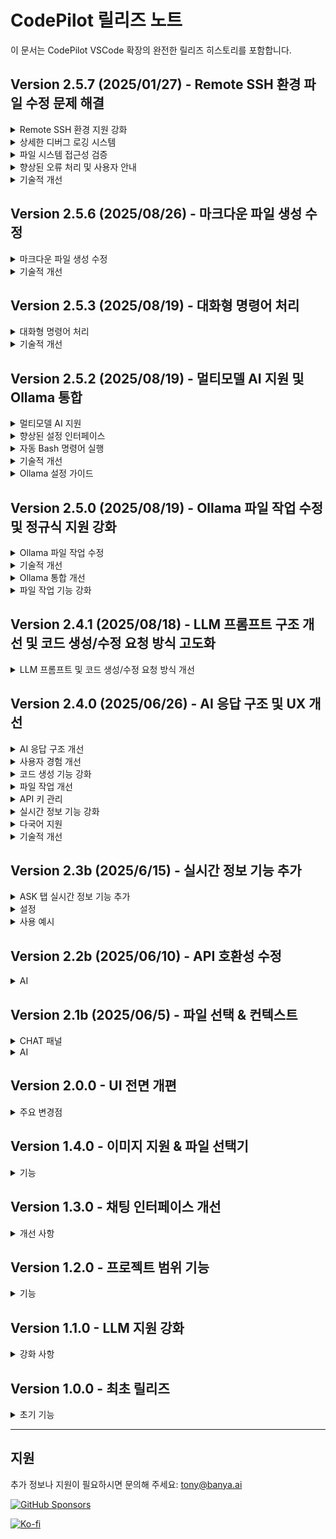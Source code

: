 # CodePilot 릴리즈 노트

이 문서는 CodePilot VSCode 확장의 완전한 릴리즈 히스토리를 포함합니다.

## Version 2.5.7 (2025/01/27) - Remote SSH 환경 파일 수정 문제 해결

<details>
<summary>Remote SSH 환경 지원 강화</summary>

- **Remote SSH 환경 파일 수정 문제 해결**: VSCode Remote SSH 환경에서 LLM 응답 후 소스코드 수정이 안 되는 문제 완전 해결
- **향상된 경로 처리**: Remote SSH 환경에서 워크스페이스 경로와 파일 경로를 정확히 해석하는 로직 개선
- **URI 스키마 감지**: Remote 환경(`vscode-remote://`)과 로컬 환경(`file://`)을 자동으로 구분하여 처리
- **경로 정규화**: `path.resolve()`를 사용하여 상대 경로와 절대 경로를 정확히 처리
- **워크스페이스 경계 검증**: 파일이 워크스페이스 내부/외부에 있는지 정확히 판단하여 적절한 URI 생성

</details>

<details>
<summary>상세한 디버그 로깅 시스템</summary>

- **경로 처리 과정 추적**: 워크스페이스 경로, 절대 경로, 정규화된 경로를 모두 로깅하여 문제 진단 가능
- **파일 작업 단계별 로깅**: 파일 생성/수정/삭제 과정의 각 단계를 상세히 기록
- **오류 상세 정보**: 오류 발생 시 name, message, code, stack 정보를 모두 로깅하여 문제 해결 지원
- **Remote SSH 디버그 태그**: `[Remote SSH Debug]` 태그로 Remote SSH 관련 로그를 쉽게 식별 가능

</details>

<details>
<summary>파일 시스템 접근성 검증</summary>

- **디렉토리 접근성 테스트**: 파일 작업 전 부모 디렉토리 접근 가능 여부를 미리 확인
- **Remote URI 처리**: Remote SSH 환경에서 올바른 URI 스키마를 유지하여 파일 시스템 접근 보장
- **권한 및 경로 오류 감지**: 다양한 파일 시스템 오류에 대한 구체적인 안내 메시지 제공
- **접근 불가능 경로 경고**: Remote 환경에서 접근할 수 없는 경로에 대한 사전 경고

</details>

<details>
<summary>향상된 오류 처리 및 사용자 안내</summary>

- **권한 오류**: `EACCES`, `EPERM` 등 권한 관련 오류에 대한 구체적 해결 방법 안내
- **파일 없음 오류**: `ENOENT` 오류에 대한 경로 확인 및 해결 방법 안내
- **디렉토리 오류**: `ENOTDIR` 오류에 대한 경로 구조 확인 안내
- **파일 존재 오류**: `EEXIST` 오류에 대한 파일 상태 확인 안내
- **Remote SSH 환경 특화 메시지**: Remote SSH 환경에서 발생할 수 있는 문제에 대한 맞춤형 해결 방법 제공

</details>

<details>
<summary>기술적 개선</summary>

- **경로 해석 로직 개선**: Remote SSH 환경에서 복잡한 경로 구조를 정확히 처리
- **파일 시스템 API 활용**: VSCode의 `vscode.workspace.fs` API를 최대한 활용하여 안정성 향상
- **오류 복구 메커니즘**: 파일 작업 실패 시 대안 경로로 자동 전환하는 폴백 시스템
- **성능 최적화**: 불필요한 파일 시스템 호출을 줄이고 효율적인 경로 처리

</details>

## Version 2.5.6 (2025/08/26) - 마크다운 파일 생성 수정

<details>
<summary>마크다운 파일 생성 수정</summary>

- **3단계 정규식 시스템**: 마크다운 파일 감지를 위한 강력한 3단계 정규식 시스템 구현
- **순차적 폴백 메커니즘**: 하나의 정규식 패턴이 실패하면 시스템이 자동으로 다음 패턴을 시도
- **향상된 패턴 매칭**: 
  - 1단계: 작업 요약 및 설명 섹션을 포함한 엄격한 패턴
  - 2단계: 기본 지시어만 고려하는 중간 패턴
  - 3단계: 모든 내용을 캡처하는 간단한 패턴
- **개선된 디버깅**: 정규식 매칭 과정을 추적하기 위한 포괄적인 로깅 추가
- **안정적인 파일 생성**: 요청 시 마크다운 파일이 일관되게 생성됨

</details>

<details>
<summary>기술적 개선</summary>

- **정규식 패턴 최적화**: 마크다운 파일 감지 패턴 단순화 및 개선
- **오류 처리**: 파일 생성 작업에 대한 더 나은 오류 처리
- **디버그 로깅**: 파일 생성 문제 해결을 위한 향상된 로깅 시스템
- **코드 안정성**: 파일 생성 시스템의 전반적인 안정성 개선

</details>

## Version 2.5.3 (2025/08/19) - 대화형 명령어 처리

<details>
<summary>대화형 명령어 처리</summary>

- **대화형 명령어 감지**: npm create, git clone, SSH, Docker 등 대화형 명령어 자동 감지
- **자동 응답 시스템**: 일반적인 대화형 시나리오에 대한 기본 응답 제공
- **명령어 시퀀스 실행**: 적절한 타이밍으로 여러 명령어를 순차적으로 처리
- **기본 응답 지원**: 
  - npm create 명령어: 기본 응답 'y' (yes)
  - git clone: Enter 키만 누름
  - SSH 연결: 호스트 키 확인을 위한 'yes'
  - Docker 대화형 명령어: 컨테이너에서 빠져나오기 위한 'exit'
- **명령어 시퀀스 관리**: 명령어 시퀀스의 상태 추적 및 중단 기능
- **향상된 사용자 경험**: 대화형 명령어 실행에 대한 실시간 알림

</details>

<details>
<summary>기술적 개선</summary>

- **새로 추가된 함수들**:
  - `isInteractiveCommand()`: 대화형 명령어 감지
  - `getDefaultResponseForCommand()`: 기본 응답 제공
  - `handleInteractiveCommand()`: 대화형 명령어 처리
  - `executeCommandSequence()`: 명령어 시퀀스 실행
  - `getCommandSequenceStatus()`: 실행 상태 추적
  - `stopCommandSequence()`: 명령어 시퀀스 중단
- **향상된 터미널 관리**: 타이밍과 응답 처리가 개선된 명령어 실행
- **더 나은 오류 처리**: 대화형 명령어에 대한 포괄적인 오류 보고

</details>

## Version 2.5.2 (2025/08/19) - 멀티모델 AI 지원 및 Ollama 통합

<details>
<summary>멀티모델 AI 지원</summary>

- **Ollama 통합**: 로컬 Ollama Gemma3:27b 모델 지원 추가
- **동적 모델 선택**: 설정에서 Gemini와 Ollama 중 선택 가능한 AI 모델 드롭다운
- **모델별 설정**: 선택된 모델에 따라 관련 설정 자동 활성화/비활성화
- **통합 LLM 서비스**: Gemini와 Ollama API 호출을 처리하는 중앙화된 서비스
- **오프라인 기능**: 로컬 Ollama 서버로 완전한 오프라인 AI 처리

</details>

<details>
<summary>향상된 설정 인터페이스</summary>

- **AI 모델 설정**: AI 모델 선택 드롭다운 (Gemini 2.5 Pro Flash / Gemma3:27b)
- **Ollama API URL 설정**: 로컬 Ollama 서버 주소 설정 입력 필드
- **Banya 라이센스 관리**: 라이센스 시리얼 입력 및 검증 시스템
- **동적 UI**: 모델 선택에 따라 설정 섹션 자동 활성화/비활성화
- **기본 설정**: Gemini 2.5 Pro Flash를 기본 모델로 설정

</details>

<details>
<summary>자동 Bash 명령어 실행</summary>

- **Bash 명령어 감지**: LLM 응답에서 ```bash 코드 블록을 자동으로 감지
- **터미널 통합**: 감지된 명령어를 VSCode 통합 터미널에서 실행
- **다중 명령어 지원**: 단일 응답에서 여러 명령어를 순차적으로 처리
- **대화형 명령어 처리**: npm create, git clone, SSH 연결 등 대화형 명령어 자동 응답
- **사용자 알림**: 실행된 명령어에 대한 실시간 피드백 (성공/오류 상태)
- **CodePilot 터미널**: CodePilot 명령어 실행을 위한 전용 터미널 인스턴스
- **자동 터미널 활성화**: 명령어 실행 시 터미널 자동 표시
- **오류 처리**: 명령어 실행 실패에 대한 포괄적인 오류 보고
- **시스템 프롬프트 개선**: bash 명령어 형식 예시를 포함한 AI 지시사항 업데이트

</details>

<details>
<summary>기술적 개선</summary>

- **네트워크 안정성**: 로컬 연결을 위해 fetch를 Node.js HTTP 모듈로 교체
- **웹뷰 안전성**: disposed 웹뷰 에러 방지를 위한 safePostMessage 함수 추가
- **에러 처리**: 네트워크 연결 문제에 대한 향상된 에러 처리
- **타입 안전성**: TypeScript 타입 정의 및 에러 검사 개선
- **성능**: 메시지 처리 및 웹뷰 통신 최적화
- **터미널 관리**: bash 명령어 추출 및 실행 기능을 갖춘 새로운 터미널 관리자

</details>

<details>
<summary>Ollama 설정 가이드</summary>

- **서버 설치**: curl -fsSL https://ollama.ai/install.sh | sh
- **모델 다운로드**: ollama pull gemma3:27b
- **서버 시작**: ollama serve
- **API URL**: 기본값 http://localhost:11434
- **네트워크 설정**: 로컬 네트워크 주소 지원

</details>

## Version 2.5.0 (2025/08/19) - Ollama 파일 작업 수정 및 정규식 지원 강화

<details>
<summary>Ollama 파일 작업 수정</summary>

- **파일 경로 파싱 수정**: Ollama 응답에서 파일명에 `**` 접미사가 포함되는 문제 해결
- **정규식 패턴 강화**: Ollama 응답의 마크다운 헤더(`##`) 처리 기능 추가
- **파일명 정리**: 파일 경로에서 `**` 접미사 자동 제거로 정확한 매칭 보장
- **컨텍스트 파일 매칭**: 수정된 파일을 컨텍스트 파일 목록에서 찾지 못하는 문제 해결
- **디버깅 로그**: 정규식 매치 그룹에 대한 상세 로깅으로 문제 해결 개선

</details>

<details>
<summary>기술적 개선</summary>

- **정규식 패턴 강화**: `(?:##\s*)?(새 파일|수정 파일):\s+([^\r\n]+?)(?:\r?\n\s*\r?\n```[^\n]*\r?\n([\s\S]*?)\r?\n```)/g` 패턴으로 업데이트
- **파일 경로 처리**: `llmSpecifiedPath.replace(/\*\*$/, '')`로 파일명 정리 기능 추가
- **PromptType Import 수정**: `geminiService`에서 `llmService`로 import 경로 수정
- **중복 타입 정의 제거**: `ollamaService.ts`에서 중복된 `PromptType` 정의 제거
- **시스템 프롬프트 강화**: 파일 생성 지시사항이 포함된 Ollama 시스템 프롬프트 개선

</details>

<details>
<summary>Ollama 통합 개선</summary>

- **외부 서버 지원**: 외부 Ollama 서버(Vessl AI 등) 지원 강화
- **SSL 인증서 처리**: 외부 HTTPS 서버를 위한 SSL 인증서 우회 기능 추가
- **API 엔드포인트 유연성**: `/api/generate`(로컬) 및 `/api/chat`(외부) 엔드포인트 지원
- **사용자 설정 가능한 엔드포인트**: 설정에서 엔드포인트 선택을 위한 드롭다운 추가
- **응답 형식 처리**: 다양한 응답 형식의 자동 감지 및 처리

</details>

<details>
<summary>파일 작업 기능 강화</summary>

- **정확한 파일 매칭**: 파일 수정을 위한 컨텍스트 파일 목록 매칭 수정
- **다중 파일 지원**: 단일 응답에서 여러 파일 작업 처리 개선
- **에러 처리**: 파일 작업 실패에 대한 향상된 에러 메시지
- **성공 인디케이터**: 파일 생성, 수정, 삭제에 대한 명확한 성공/에러 인디케이터
- **디버그 정보**: 파일 작업 디버깅을 위한 포괄적인 로깅 추가

</details>

## Version 2.4.1 (2025/08/18) - LLM 프롬프트 구조 개선 및 코드 생성/수정 요청 방식 고도화

<details>
<summary>LLM 프롬프트 및 코드 생성/수정 요청 방식 개선</summary>

- LLM(대형 언어 모델)에게 코드 생성/수정/삭제 요청 시, 엄격한 출력 형식과 규칙을 시스템 프롬프트로 명시하도록 개선
- 전체 파일 코드, 파일별 지시어(수정 파일/새 파일/삭제 파일), 작업 요약, 상세 설명을 반드시 포함하도록 프롬프트 구조 강화
- 실제 코드 컨텍스트, 사용자 요청, 프로젝트 구조 정보가 함께 전달되어 AI의 작업 신뢰성 및 자동화 수준 향상
- 작업 요약(생성/수정/삭제 파일 목록)과 작업 수행 설명(동작 원리, 주요 함수/클래스, 개선점, 테스트 방법 등) 출력이 필수화됨
- 프롬프트 예시 및 규칙이 시스템 프롬프트에 명확히 포함되어, 일관된 응답 형식 보장
- geminiService.ts의 프롬프트 생성 로직을 직접 수정 및 고도화함(사용자 커스텀 반영)

</details>

## Version 2.4.0 (2025/06/26) - AI 응답 구조 및 UX 개선

<details>
<summary>AI 응답 구조 개선</summary>

- 코드 생성/수정/삭제 작업 시 명확한 파일 작업 지시어와 전체 코드 출력 필수화
- 작업 요약 및 상세 설명 출력 강화
- 에러 처리 및 사용자 피드백 개선

</details>

<details>
<summary>사용자 경험 개선</summary>

- 채팅 인터페이스 스크롤 문제 수정, 즉각적인 응답 가시성 확보
- 메시지 표시 순서 최적화: AI 응답 → 파일 작업 → 작업 요약 → 작업 설명
- 이모지 인디케이터 추가로 시각적 구분 강화:
  - 📁 파일 업데이트 결과
  - 📋 AI 작업 요약
  - 💡 작업 실행 설명
- 생각 중 애니메이션 타이밍 및 가시성 개선

</details>

<details>
<summary>코드 생성 기능 강화</summary>

- "수정 파일:", "새 파일:", "삭제 파일:" 등 파일 작업 지시어 필수화
- 부분 변경이 아닌 전체 파일 코드 출력
- 모든 작업에 대해 자동 작업 요약 생성
- 상세한 작업 설명 필수화

</details>

<details>
<summary>파일 작업 개선</summary>

- 순차 처리: 생각 중 애니메이션 제거 → 파일 작업 → 결과 표시
- 파일 작업 피드백 강화(성공/에러 인디케이터)
- 파일 생성, 수정, 삭제 시 에러 처리 개선
- 코드 수정 diff 보기 개선

</details>

<details>
<summary>API 키 관리</summary>

- Gemini API 키 설정을 라이선스에서 설정 메뉴로 이동
- 설정 패널에서 API 키 중앙 관리
- VS Code SecretStorage로 보안 강화
- API 키 유효성 검사 및 에러 처리 개선

</details>

<details>
<summary>실시간 정보 기능 강화</summary>

- 7일 예보 등 날씨 정보 강화
- 주제별 뉴스 검색 개선
- 주식 정보 표시 개선(변동률 등)
- 자연어 기반 정보 질의 강화

</details>

<details>
<summary>다국어 지원</summary>

- 포괄적 국제화(i18n) 지원 추가
- 지원 언어: 한국어, 영어, 중국어, 스페인어, 독일어, 프랑스어, 일본어
- 실시간 언어 전환 및 UI 즉시 반영
- 설정 인터페이스 현지화
- 언어 선호도 영구 저장
- 페이지 새로고침 없이 실시간 언어 변경

</details>

<details>
<summary>기술적 개선</summary>

- 웹뷰 메시지 처리 및 표시 문제 수정
- 코드 블록 렌더링 및 하이라이트 개선
- 맥락 관리 개선으로 AI 응답 품질 향상
- 에러 복구 및 사용자 알림 시스템 개선
- 언어 데이터 로딩 및 캐싱 최적화
- 언어 변경 시 UI 반응성 향상

</details>

## Version 2.3b (2025/6/15) - 실시간 정보 기능 추가

<details>
<summary>ASK 탭 실시간 정보 기능 추가</summary>

- 날씨 정보 조회(기상청 API 연동)
- 뉴스 정보 조회(NewsAPI 연동)
- 주식 정보 조회(Alpha Vantage API 연동)
- 실시간 정보에 대한 자연어 질의 지원

</details>

<details>
<summary>설정</summary>

- 외부 API 키 설정 옵션 추가(날씨, 뉴스, 주식)
- API 키를 VS Code 설정에 안전하게 관리
- 설정 페이지에 새로운 API 키 관리 섹션 추가
- 각 API 키별 개별 저장 버튼
- API 키 설정 상태 실시간 표시

</details>

<details>
<summary>사용 예시</summary>

- "서울 날씨" → 서울의 현재 날씨 정보
- "뉴스" → 최신 뉴스 헤드라인
- "주식" → 주요 주식 정보(AAPL, GOOGL, MSFT, TSLA, AMZN)

</details>

## Version 2.2b (2025/06/10) - API 호환성 수정

<details>
<summary>AI</summary>

- Gemini API의 미지원 webSearch 도구 관련 오류 수정
- API 호환성 문제로 웹 검색 기능 임시 제거
- ASK 탭이 웹 검색 없이도 동작하도록 개선
- API 호출 에러 처리 개선

</details>

## Version 2.1b (2025/06/5) - 파일 선택 & 컨텍스트

<details>
<summary>CHAT 패널</summary>

- CODE 탭에서 @ 버튼으로 파일 선택 기능 추가
- 선택한 파일을 흰색 테두리의 태그로 표시
- 선택한 파일이 여러 메시지에서 지속적으로 유지
- 파일 선택 영역과 입력 영역 사이에 구분선 추가
- 선택 파일 태그의 수직 중앙 정렬
- 파일 선택기가 설정된 프로젝트 루트 경로에서 시작
- 다중 파일 선택 지원

</details>

<details>
<summary>AI</summary>

- @ 버튼으로 선택한 파일을 LLM에 추가 컨텍스트로 포함
- CODE/ASK 탭 모두에서 파일 컨텍스트 동작
- 파일 작업 추적을 위한 맥락 처리 강화

</details>

## Version 2.0.0 - UI 전면 개편

<details>
<summary>주요 변경점</summary>

- 현대적 UI로 전면 개편
- CODE/ASK 탭이 있는 전용 뷰 컨테이너 추가
- 지속적 파일 선택 기능 구현
- 복사 기능이 있는 코드 블록 표시 강화
- 실시간 정보 기능 추가

</details>

## Version 1.4.0 - 이미지 지원 & 파일 선택기

<details>
<summary>기능</summary>

- 코드 분석을 위한 이미지 지원 추가
- 파일 선택기 기능 구현
- 맥락 관리 강화

</details>

## Version 1.3.0 - 채팅 인터페이스 개선

<details>
<summary>개선 사항</summary>

- 코드 블록 표시 개선
- 파일 작업 추적 기능 추가
- 에러 처리 개선

</details>

## Version 1.2.0 - 프로젝트 범위 기능

<details>
<summary>기능</summary>

- 프로젝트 범위 코드 감시 추가
- 자동 디버그 기능 구현
- 다양한 UI 이슈 수정

</details>

## Version 1.1.0 - LLM 지원 강화

<details>
<summary>강화 사항</summary>

- 커스텀 LLM 모델 지원 추가
- 코드 생성 정확도 향상
- 자연어 처리 강화

</details>

## Version 1.0.0 - 최초 릴리즈

<details>
<summary>초기 기능</summary>

CodePilot의 최초 릴리즈

</details>

---

## 지원

추가 정보나 지원이 필요하시면 문의해 주세요: tony@banya.ai

[![GitHub Sponsors](https://img.shields.io/badge/GitHub%20Sponsors-%E2%9D%A4%EF%B8%8F-red?style=for-the-badge&logo=github)](https://github.com/sponsors/tonythefreedom)

[![Ko-fi](https://img.shields.io/badge/Ko--fi-%E2%98%95%EF%B8%8F-purple?style=for-the-badge&logo=ko-fi)](https://ko-fi.com/lizsong)
